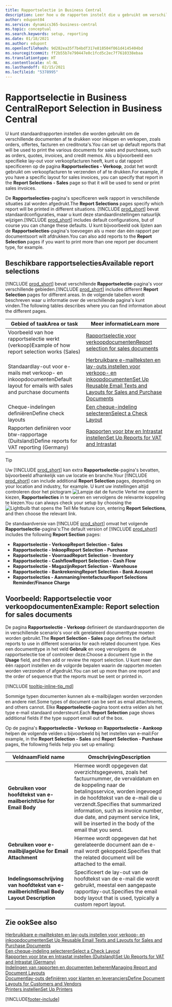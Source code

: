 ```yaml
---
title: Rapportselectie in Business Central
description: Leer hoe u de rapporten instelt die u gebruikt om verschillende soorten documenten af te drukken in Business Central.
author: edupont04
ms.service: dynamics365-business-central
ms.topic: conceptual
ms.search.keywords: setup, reporting
ms.date: 01/18/2021
ms.author: edupont
ms.openlocfilehash: 9d282ea35f7b4bdf317e818504f061d4145404bd
ms.sourcegitcommit: ff2b55b7e790447e0c1fcd5c2ec7f7610338ebaa
ms.translationtype: HT
ms.contentlocale: nl-NL
ms.lasthandoff: 02/15/2021
ms.locfileid: "5378995"
---
```

# <a name="report-selection-in-business-central"></a><span data-ttu-id="a7a16-103">Rapportselectie in Business Central</span><span class="sxs-lookup"><span data-stu-id="a7a16-103">Report Selection in Business Central</span></span>

<span data-ttu-id="a7a16-104">U kunt standaardrapporten instellen die worden gebruikt om de verschillende documenten af te drukken voor inkopen en verkopen, zoals orders, offertes, facturen en creditnota's.</span><span class="sxs-lookup"><span data-stu-id="a7a16-104">You can set up default reports that will be used to print the various documents for sales and purchases, such as orders, quotes, invoices, and credit memos.</span></span> <span data-ttu-id="a7a16-105">Als u bijvoorbeeld een specifieke lay-out voor verkoopfacturen heeft, kunt u dat rapport specificeren op de pagina **Rapportselecties - Verkoop**, zodat het wordt gebruikt om verkoopfacturen te verzenden of af te drukken.</span><span class="sxs-lookup"><span data-stu-id="a7a16-105">For example, if you have a specific layout for sales invoices, you can specify that report in the **Report Selections - Sales** page so that it will be used to send or print sales invoices.</span></span>  

<span data-ttu-id="a7a16-106">De **Rapportselecties**-pagina's specificeren welk rapport in verschillende situaties zal worden afgedrukt.</span><span class="sxs-lookup"><span data-stu-id="a7a16-106">The **Report Selections** pages specify which report will be printed in different situations.</span></span> <span data-ttu-id="a7a16-107">[!INCLUDE [prod_short](includes/prod_short.md)] bevat standaardconfiguraties, maar u kunt deze standaardinstellingen natuurlijk wijzigen.</span><span class="sxs-lookup"><span data-stu-id="a7a16-107">[!INCLUDE [prod_short](includes/prod_short.md)] includes default configurations, but of course you can change these defaults.</span></span> <span data-ttu-id="a7a16-108">U kunt bijvoorbeeld ook lijsten aan de **Rapportselecties**-pagina's toevoegen als u meer dan één rapport per documentsoort wilt afdrukken.</span><span class="sxs-lookup"><span data-stu-id="a7a16-108">You can also add reports to the **Report Selection** pages if you want to print more than one report per document type, for example.</span></span>  

## <a name="available-report-selections"></a><span data-ttu-id="a7a16-109">Beschikbare rapportselecties</span><span class="sxs-lookup"><span data-stu-id="a7a16-109">Available report selections</span></span>

<span data-ttu-id="a7a16-110">[!INCLUDE [prod_short](includes/prod_short.md)] bevat verschillende **Rapportselectie**-pagina's voor verschillende gebieden.</span><span class="sxs-lookup"><span data-stu-id="a7a16-110">[!INCLUDE [prod_short](includes/prod_short.md)] includes different **Report Selection** pages for different areas.</span></span> <span data-ttu-id="a7a16-111">In de volgende tabellen wordt beschreven waar u informatie over de verschillende pagina's kunt vinden.</span><span class="sxs-lookup"><span data-stu-id="a7a16-111">The following tables describes where you can find information about the different pages.</span></span>  

|<span data-ttu-id="a7a16-112">Gebied of taak</span><span class="sxs-lookup"><span data-stu-id="a7a16-112">Area or task</span></span>  |<span data-ttu-id="a7a16-113">Meer informatie</span><span class="sxs-lookup"><span data-stu-id="a7a16-113">Learn more</span></span>|
|--------------|----------|
|<span data-ttu-id="a7a16-114">Voorbeeld van hoe rapportselectie werkt (verkoop)</span><span class="sxs-lookup"><span data-stu-id="a7a16-114">Example of how report selection works (Sales)</span></span>|[<span data-ttu-id="a7a16-115">Rapportselectie voor verkoopdocumenten</span><span class="sxs-lookup"><span data-stu-id="a7a16-115">Report selection for sales documents</span></span>](#example-report-selection-for-sales-documents)|
|<span data-ttu-id="a7a16-116">Standaardlay-out voor e-mails met verkoop- en inkoopdocumenten</span><span class="sxs-lookup"><span data-stu-id="a7a16-116">Default layout for emails with sales and purchase documents</span></span>  |[<span data-ttu-id="a7a16-117">Herbruikbare e-mailteksten en lay-outs instellen voor verkoop- en inkoopdocumenten</span><span class="sxs-lookup"><span data-stu-id="a7a16-117">Set Up Reusable Email Texts and Layouts for Sales and Purchase Documents</span></span>](admin-how-setup-email.md#set-up-reusable-email-texts-and-layouts-for-sales-and-purchase-documents) |
|<span data-ttu-id="a7a16-118">Cheque-indelingen definiëren</span><span class="sxs-lookup"><span data-stu-id="a7a16-118">Define check layouts</span></span>     |[<span data-ttu-id="a7a16-119">Een cheque-indeling selecteren</span><span class="sxs-lookup"><span data-stu-id="a7a16-119">Select a Check Layout</span></span>](finance-how-define-check-layouts.md) |
|<span data-ttu-id="a7a16-120">Rapporten definiëren voor btw-rapportage (Duitsland)</span><span class="sxs-lookup"><span data-stu-id="a7a16-120">Define reports for VAT reporting (Germany)</span></span>|[<span data-ttu-id="a7a16-121">Rapporten voor btw en Intrastat instellen</span><span class="sxs-lookup"><span data-stu-id="a7a16-121">Set Up Reports for VAT and Intrastat</span></span>](LocalFunctionality/Germany/how-to-set-up-reports-for-vat-and-intrastat.md) |

> [!TIP]
> <span data-ttu-id="a7a16-122">Uw [!INCLUDE [prod_short](includes/prod_short.md)] kan extra **Rapportselectie**-pagina's bevatten, bijvoorbeeld afhankelijk van uw locatie en branche.</span><span class="sxs-lookup"><span data-stu-id="a7a16-122">Your [!INCLUDE [prod_short](includes/prod_short.md)] can include additional **Report Selection** pages, depending on your location and industry, for example.</span></span> <span data-ttu-id="a7a16-123">U kunt uw instellingen altijd controleren door het pictogram ![Lampje dat de functie Vertel me opent](media/ui-search/search_small.png "Vertel me wat u wilt doen") te kiezen, **Rapportselecties** in te voeren en vervolgens de relevante koppeling te kiezen.</span><span class="sxs-lookup"><span data-stu-id="a7a16-123">You can always check your setup by choosing the ![Lightbulb that opens the Tell Me feature](media/ui-search/search_small.png "Tell me what you want to do") icon, entering **Report Selections**, and then choose the relevant link.</span></span>

<span data-ttu-id="a7a16-124">De standaardversie van [!INCLUDE [prod_short](includes/prod_short.md)] omvat het volgende **Rapportselectie**-pagina's:</span><span class="sxs-lookup"><span data-stu-id="a7a16-124">The default version of [!INCLUDE [prod_short](includes/prod_short.md)] includes the following **Report Section** pages:</span></span>

* <span data-ttu-id="a7a16-125">**Rapportselectie - Verkoop**</span><span class="sxs-lookup"><span data-stu-id="a7a16-125">**Report Selection - Sales**</span></span>  
* <span data-ttu-id="a7a16-126">**Rapportselectie - Inkoop**</span><span class="sxs-lookup"><span data-stu-id="a7a16-126">**Report Selection - Purchase**</span></span>  
* <span data-ttu-id="a7a16-127">**Rapportselectie - Voorraad**</span><span class="sxs-lookup"><span data-stu-id="a7a16-127">**Report Selection - Inventory**</span></span>  
* <span data-ttu-id="a7a16-128">**Rapportselectie - Cashflow**</span><span class="sxs-lookup"><span data-stu-id="a7a16-128">**Report Selection - Cash Flow**</span></span>  
* <span data-ttu-id="a7a16-129">**Rapportselectie - Magazijn**</span><span class="sxs-lookup"><span data-stu-id="a7a16-129">**Report Selection - Warehouse**</span></span>  
* <span data-ttu-id="a7a16-130">**Rapportselectie - Bankrekening**</span><span class="sxs-lookup"><span data-stu-id="a7a16-130">**Report Selection - Bank Account**</span></span>  
* <span data-ttu-id="a7a16-131">**Rapportselecties - Aanmaning/rentefactuur**</span><span class="sxs-lookup"><span data-stu-id="a7a16-131">**Report Selections Reminder/Finance Charge**</span></span>  

## <a name="example-report-selection-for-sales-documents"></a><span data-ttu-id="a7a16-132">Voorbeeld: Rapportselectie voor verkoopdocumenten</span><span class="sxs-lookup"><span data-stu-id="a7a16-132">Example: Report selection for sales documents</span></span>

<span data-ttu-id="a7a16-133">De pagina **Rapportselectie - Verkoop** definieert de standaardrapporten die in verschillende scenario's voor elk gerelateerd documenttype moeten worden gebruikt.</span><span class="sxs-lookup"><span data-stu-id="a7a16-133">The **Report Selection - Sales** page defines the default reports to use in different scenarios for each related document type.</span></span> <span data-ttu-id="a7a16-134">Kies een documenttype in het veld **Gebruik** en voeg vervolgens de rapportselectie toe of controleer deze.</span><span class="sxs-lookup"><span data-stu-id="a7a16-134">Choose a document type in the **Usage** field, and then add or review the report selection.</span></span> <span data-ttu-id="a7a16-135">U kunt meer dan één rapport instellen en de volgorde bepalen waarin de rapporten moeten worden verzonden of afgedrukt.</span><span class="sxs-lookup"><span data-stu-id="a7a16-135">You can set up more than one report and the order of sequence that the reports must be sent or printed in.</span></span>  

[!INCLUDE [tooltip-inline-tip_md](includes/tooltip-inline-tip_md.md)]

<span data-ttu-id="a7a16-136">Sommige typen documenten kunnen als e-mailbijlagen worden verzonden en andere niet.</span><span class="sxs-lookup"><span data-stu-id="a7a16-136">Some types of document can be sent as email attachments, and others cannot.</span></span> <span data-ttu-id="a7a16-137">Elke **Rapportselectie**-pagina toont extra velden als het type e-mail standaard ondersteunt.</span><span class="sxs-lookup"><span data-stu-id="a7a16-137">Each **Report Selection** page shows additional fields if the type support email out of the box.</span></span>  

<span data-ttu-id="a7a16-138">Op de pagina's **Rapportselectie - Verkoop** en **Rapportselectie - Aankoop** helpen de volgende velden u bijvoorbeeld bij het instellen van e-mail:</span><span class="sxs-lookup"><span data-stu-id="a7a16-138">For example, in the **Report Selection - Sales** and **Report Selection - Purchase** pages, the following fields help you set up emailing:</span></span>

|<span data-ttu-id="a7a16-139">Veldnaam</span><span class="sxs-lookup"><span data-stu-id="a7a16-139">Field name</span></span> |<span data-ttu-id="a7a16-140">Omschrijving</span><span class="sxs-lookup"><span data-stu-id="a7a16-140">Description</span></span>  |
|-----------|-------------|
|<span data-ttu-id="a7a16-141">**Gebruiken voor hoofdtekst van e-mailbericht**</span><span class="sxs-lookup"><span data-stu-id="a7a16-141">**Use for Email Body**</span></span>| <span data-ttu-id="a7a16-142">Hiermee wordt opgegeven dat overzichtsgegevens, zoals het factuurnummer, de vervaldatum en de koppeling naar de betalingsservice, worden ingevoegd in de hoofdtekst van de e-mail die u verzendt.</span><span class="sxs-lookup"><span data-stu-id="a7a16-142">Specifies that summarized information, such as invoice number, due date, and payment service link, will be inserted in the body of the email that you send.</span></span>        |
|<span data-ttu-id="a7a16-143">**Gebruiken voor e-mailbijlage**</span><span class="sxs-lookup"><span data-stu-id="a7a16-143">**Use for Email Attachment**</span></span>| <span data-ttu-id="a7a16-144">Hiermee wordt opgegeven dat het gerelateerde document aan de e-mail wordt gekoppeld.</span><span class="sxs-lookup"><span data-stu-id="a7a16-144">Specifies that the related document will be attached to the email.</span></span>|
|<span data-ttu-id="a7a16-145">**Indelingsomschrijving van hoofdtekst van e-mailbericht**</span><span class="sxs-lookup"><span data-stu-id="a7a16-145">**Email Body Layout Description**</span></span>|<span data-ttu-id="a7a16-146">Specificeert de lay-out van de hoofdtekst van de e-mail die wordt gebruikt, meestal een aangepaste rapportlay-out.</span><span class="sxs-lookup"><span data-stu-id="a7a16-146">Specifies the email body layout that is used, typically a custom report layout.</span></span> |

## <a name="see-also"></a><span data-ttu-id="a7a16-147">Zie ook</span><span class="sxs-lookup"><span data-stu-id="a7a16-147">See also</span></span>

[<span data-ttu-id="a7a16-148">Herbruikbare e-mailteksten en lay-outs instellen voor verkoop- en inkoopdocumenten</span><span class="sxs-lookup"><span data-stu-id="a7a16-148">Set Up Reusable Email Texts and Layouts for Sales and Purchase Documents</span></span>](admin-how-setup-email.md#set-up-reusable-email-texts-and-layouts-for-sales-and-purchase-documents)  
[<span data-ttu-id="a7a16-149">Een cheque-indeling selecteren</span><span class="sxs-lookup"><span data-stu-id="a7a16-149">Select a Check Layout</span></span>](finance-how-define-check-layouts.md)  
[<span data-ttu-id="a7a16-150">Rapporten voor btw en Intrastat instellen (Duitsland)</span><span class="sxs-lookup"><span data-stu-id="a7a16-150">Set Up Reports for VAT and Intrastat (Germany)</span></span>](LocalFunctionality/Germany/how-to-set-up-reports-for-vat-and-intrastat.md)  
[<span data-ttu-id="a7a16-151">Indelingen van rapporten en documenten beheren</span><span class="sxs-lookup"><span data-stu-id="a7a16-151">Managing Report and Document Layouts</span></span>](ui-manage-report-layouts.md)  
[<span data-ttu-id="a7a16-152">Documentlay-outs definiëren voor klanten en leveranciers</span><span class="sxs-lookup"><span data-stu-id="a7a16-152">Define Document Layouts for Customers and Vendors</span></span>](ui-define-customer-vendor-document-layouts.md)  
[<span data-ttu-id="a7a16-153">Printers instellen</span><span class="sxs-lookup"><span data-stu-id="a7a16-153">Set Up Printers</span></span>](ui-specify-printer-selection-reports.md)  


[!INCLUDE[footer-include](includes/footer-banner.md)]